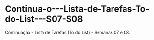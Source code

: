 # Continua-o---Lista-de-Tarefas-To-do-List---S07-S08
Continuação - Lista de Tarefas (To do List) - Semanas 07 e 08.
